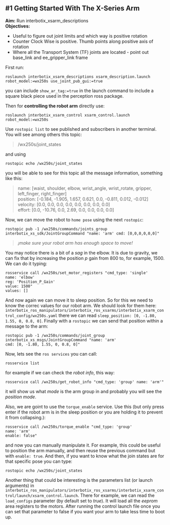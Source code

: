 ## #1 Getting Started With The X-Series Arm

**Aim:** Run interbotix_xsarm_descriptions \
**Objectives:**
- Useful to figure out joint limits and which way is positive rotation
- Counter Clock Wise is positive. Thumb points along positive axis of rotation
- Where all the Transport System (TF) joints are located - point out base_link and ee_gripper_link frame

First run:
```
roslaunch interbotix_xsarm_descriptions xsarm_description.launch robot_model:=wx250s use_joint_pub_gui:=true
```
you can include `show_ar_tag:=true` in the launch command to include a square black piece used in the perception ross package. 

Then for **controlling the robot arm** directly use:
```
roslaunch interbotix_xsarm_control xsarm_control.launch robot_model:=wx250s
```
Use `rostopic list` to see published and subscribers in another terminal. You will see among others this topic:

> /wx250s/joint_states

and using
```
rostopic echo /wx250s/joint_states
```
you will be able to see for this topic all the message information, something like this:
> name: [waist, shoulder, elbow, wrist_angle, wrist_rotate, gripper, left_finger, right_finger]\
> position: [-0.184, -1.905, 1.657, 0.621, 0.0, -0.811, 0.012, -0.012]\
> velocity: [0.0, 0.0, 0.0, 0.0, 0.0, 0.0, 0.0, 0.0]\
> effort: [0.0, -10.76, 0.0, 2.69, 0.0, 0.0, 0.0, 0.0]

Now, we can move the robot to `home pose` using the next `rostopic`:
```
rostopic pub -1 /wx250s/commands/joints_group interbotix_xs_sdk/JointGroupCommand "name: 'arm' cmd: [0,0,0,0,0,0]"
```
> *¡make sure your robot arm has enough space to move!* 

You may notice there is a bit of a *sag* in the elbow. It is due to gravity, we can fix that by increasing the position $p$ gain from 800 to, for example, 1500. We can do it typing:
```
rosservice call /wx250s/set_motor_registers "cmd_type: 'single'
name: 'elbow'
reg: 'Position_P_Gain'
value: 1500" 
values: []
```
And now again we can move it to sleep position. So for this we need to know the correc values for our robot arm. We should look for them here: `interbotix_ros_manipulators/interbotix_ros_xsarms/interbotix_xsarm_control_config/wx250s.yaml` there we can read `sleep_position: [0, -1.80, 1.55, 0, 0.8, 0]`. Finally with a `rostopic` we can send that position within a message to the arm:
```
rostopic pub -1 /wx250s/commands/joint_group  interbotix_xs_msgs/JointGroupCommand "name: 'arm'
cmd: [0, -1.80, 1.55, 0, 0.8, 0]"
```
Now, lets see the `ros services` you can call:
```
rosservice list
```
for example if we can check the *robot info*, this way:
```
rosservice call /wx250s/get_robot_info "cmd_type: 'group' name: 'arm'"
```
it will show us what *mode* is the arm group in and probably you will see the *position mode*.

Also, we are goint to use the `torque_enable` service. Use this (but only press enter if the robot arm is in the sleep position or you are holding it to prevent it from collapsing.):
```
rosservice call /wx250s/torque_enable "cmd_type: 'group'
name: 'arm'
enable: false"
```
and now you can manually manipulate it. For example, this could be useful to position the arm manually, and then reuse the previous command but with `enable: true`. And then, if you want to know what the join states are for that specific pose you can type:
```
rostopic echo /wx250s/joint_states
```
Another thing that could be interesting is the parameters list (or launch arguments) in `interbotix_ros_manipulators/interbotix_ros_xsarms/interbotix_xsarm_control/launch/xsarm_control.launch`. There for example, we can read the `load_configs` parameter (by default set to *true*). It will load all the *eeprom* area registers to the motors. After running the control launch file once you can set that parameter to false if you want your arm to take less time to boot up.
